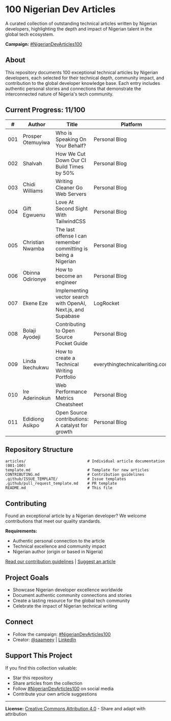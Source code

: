 # 100 Nigerian Dev Articles

A curated collection of outstanding technical articles written by Nigerian developers, highlighting the depth and impact of Nigerian talent in the global tech ecosystem.

**Campaign:** [#NigerianDevArticles100](https://twitter.com/search?q=%23NigerianDevArticles100)

## About

This repository documents 100 exceptional technical articles by Nigerian developers, each selected for their technical depth, community impact, and contribution to the global developer knowledge base. Each entry includes authentic personal stories and connections that demonstrate the interconnected nature of Nigeria's tech community.

## Current Progress: 11/100

| # | Author | Title | Platform |
|---|--------|--------|----------|
| 001 | Prosper Otemuyiwa | Who is Speaking On Your Behalf? | Personal Blog |
| 002 | Shalvah | How We Cut Down Our CI Build Times by 50% | Personal Blog |
| 003 | Chidi Williams | Writing Cleaner Go Web Servers | Personal Blog |
| 004 | Gift Egwuenu | Love At Second Sight With TailwindCSS | Personal Blog |
| 005 | Christian Nwamba | The last offense I can remember committing is being a Nigerian | Personal Blog |
| 006 | Obinna Odirionye | How to become an engineer | Personal Blog |
| 007 | Ekene Eze | Implementing vector search with OpenAI, Next.js, and Supabase | LogRocket |
| 008 | Bolaji Ayodeji | Contributing to Open Source Pocket Guide | Personal Blog |
| 009 | Linda Ikechukwu | How to create a Technical Writing Portfolio | everythingtechnicalwriting.com |
| 010 | Ire Aderinokun | Web Performance Metrics Cheatsheet | Personal Blog |
| 011 | Edidiong Asikpo | Open Source contributions: A catalyst for growth | Personal Blog |

## Repository Structure

```
articles/                           # Individual article documentation (001-100)
template.md                         # Template for new articles
CONTRIBUTING.md                     # Contribution guidelines
.github/ISSUE_TEMPLATE/             # Issue templates
.github/pull_request_template.md    # PR template
README.md                           # This file
```

## Contributing

Found an exceptional article by a Nigerian developer? We welcome contributions that meet our quality standards.

**Requirements:**
- Authentic personal connection to the article
- Technical excellence and community impact
- Nigerian author (origin or based in Nigeria)

[Read our contribution guidelines](CONTRIBUTORS.md) | [Suggest an article](../../issues/new?template=article-suggestion.md)

## Project Goals

- Showcase Nigerian developer excellence worldwide
- Document authentic community connections and stories
- Create a lasting resource for the global tech community
- Celebrate the impact of Nigerian technical writing

## Connect

- Follow the campaign: [#NigerianDevArticles100](https://x.com/search?q=%23NigerianDevArticles100)
- Creator: [@saameey](https://x.com/saameeey) | [LinkedIn](https://linkedin.com/in/umoren)

## Support This Project

If you find this collection valuable:
- Star this repository
- Share articles from the collection
- Follow [#NigerianDevArticles100](https://twitter.com/search?q=%23NigerianDevArticles100) on social media
- Contribute your own article suggestions

---

**License:** [Creative Commons Attribution 4.0](LICENSE) - Share and adapt with attribution
